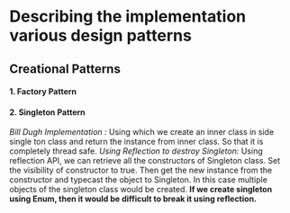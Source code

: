 # Describing the implementation various design patterns

## Creational Patterns
#### 1. Factory Pattern
#### 2. Singleton Pattern
*Bill Dugh Implementation :* Using which we create an inner class in side single ton class and return the instance from inner class. So that it is completely thread safe.
*Using Reflection to destroy Singleton:* Using reflection API, we can retrieve all the constructors of Singleton class. Set the visibility of constructor to true. Then get the new instance from the constructor and typecast the object to Singleton. In this case multiple objects of the singleton class would be created. **If we create singleton using Enum, then it would be difficult to break it using reflection.**